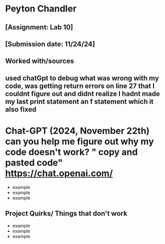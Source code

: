 # Peyton Chandler
## [Assignment: Lab 10]
## [Submission date: 11/24/24]
## Worked with/sources 
## used chatGpt to debug what was wrong with my code, was getting return errors on line 27 that I couldnt figure out and didnt realize I hadnt made my last print statement an f statement which it also fixed
# Chat-GPT (2024, November 22th) can you help me figure out why my code doesn't work? " copy and pasted code" https://chat.openai.com/
* example
* example
* example
## Project Quirks/ Things that don't work
* example
* example
* example
